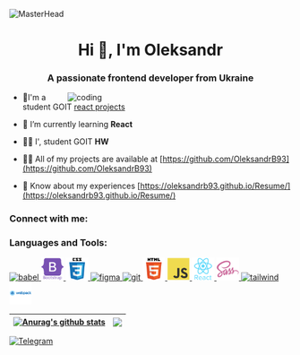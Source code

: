 ![MasterHead](https://masterscoding.com/wp-content/uploads/2020/06/Banner-817x400-05-scaled.jpg)
<h1 align="center">Hi 👋, I'm Oleksandr</h1>
<h3 align="center">A passionate frontend developer from Ukraine</h3>
<img align='right' alt='coding' width='400' src='https://media.tenor.com/2uyENRmiUt0AAAAC/coding.gif'>

- 🔭I'm a student GOIT [react projects](...)

- 🌱 I’m currently learning **React**

- 👨‍💻 I', student GOIT **HW**

- 👨‍💻 All of my projects are available at [https://github.com/OleksandrB93](https://github.com/OleksandrB93)

- 📄 Know about my experiences [https://oleksandrb93.github.io/Resume/](https://oleksandrb93.github.io/Resume/)

<h3 align="left">Connect with me:</h3>
<p align="left">
</p>

<h3 align="left">Languages and Tools:</h3>
<p align="left"> <a href="https://babeljs.io/" target="_blank" rel="noreferrer"> <img src="https://www.vectorlogo.zone/logos/babeljs/babeljs-icon.svg" alt="babel" width="40" height="40"/> </a> <a href="https://getbootstrap.com" target="_blank" rel="noreferrer"> <img src="https://raw.githubusercontent.com/devicons/devicon/master/icons/bootstrap/bootstrap-plain-wordmark.svg" alt="bootstrap" width="40" height="40"/> </a> <a href="https://www.w3schools.com/css/" target="_blank" rel="noreferrer"> <img src="https://raw.githubusercontent.com/devicons/devicon/master/icons/css3/css3-original-wordmark.svg" alt="css3" width="40" height="40"/> </a> <a href="https://www.figma.com/" target="_blank" rel="noreferrer"> <img src="https://www.vectorlogo.zone/logos/figma/figma-icon.svg" alt="figma" width="40" height="40"/> </a> <a href="https://git-scm.com/" target="_blank" rel="noreferrer"> <img src="https://www.vectorlogo.zone/logos/git-scm/git-scm-icon.svg" alt="git" width="40" height="40"/> </a> <a href="https://www.w3.org/html/" target="_blank" rel="noreferrer"> <img src="https://raw.githubusercontent.com/devicons/devicon/master/icons/html5/html5-original-wordmark.svg" alt="html5" width="40" height="40"/> </a> <a href="https://developer.mozilla.org/en-US/docs/Web/JavaScript" target="_blank" rel="noreferrer"> <img src="https://raw.githubusercontent.com/devicons/devicon/master/icons/javascript/javascript-original.svg" alt="javascript" width="40" height="40"/> </a> <a href="https://reactjs.org/" target="_blank" rel="noreferrer"> <img src="https://raw.githubusercontent.com/devicons/devicon/master/icons/react/react-original-wordmark.svg" alt="react" width="40" height="40"/> </a> <a href="https://sass-lang.com" target="_blank" rel="noreferrer"> <img src="https://raw.githubusercontent.com/devicons/devicon/master/icons/sass/sass-original.svg" alt="sass" width="40" height="40"/> </a> <a href="https://tailwindcss.com/" target="_blank" rel="noreferrer"> <img src="https://www.vectorlogo.zone/logos/tailwindcss/tailwindcss-icon.svg" alt="tailwind" width="40" height="40"/> </a> <a href="https://webpack.js.org" target="_blank" rel="noreferrer"> <img src="https://raw.githubusercontent.com/devicons/devicon/d00d0969292a6569d45b06d3f350f463a0107b0d/icons/webpack/webpack-original-wordmark.svg" alt="webpack" width="40" height="40"/> </a> </p>

| <a href="https://github.com/OleksandrB93/github-readme-stats"><img align="center" src="https://github-readme-stats.vercel.app/api?username=OleksandrB93&show_icons=true&include_all_commits=true&theme=buefy&hide_border=true" alt="Anurag's github stats" /></a> | <a href="https://github.com/OleksandrB93/github-readme-stats"><img align="center" src="https://github-readme-stats.vercel.app/api/top-langs/?username=OleksandrB93&layout=compact&theme=buefy&hide_border=true" /></a> |
| ------------- | ------------- |

[![Telegram](https://img.shields.io/badge/-Telegram-004f76?style=flat-square&logo=Telegram&logoColor=fff)](https://t.me/Oleksandr_Barabash)